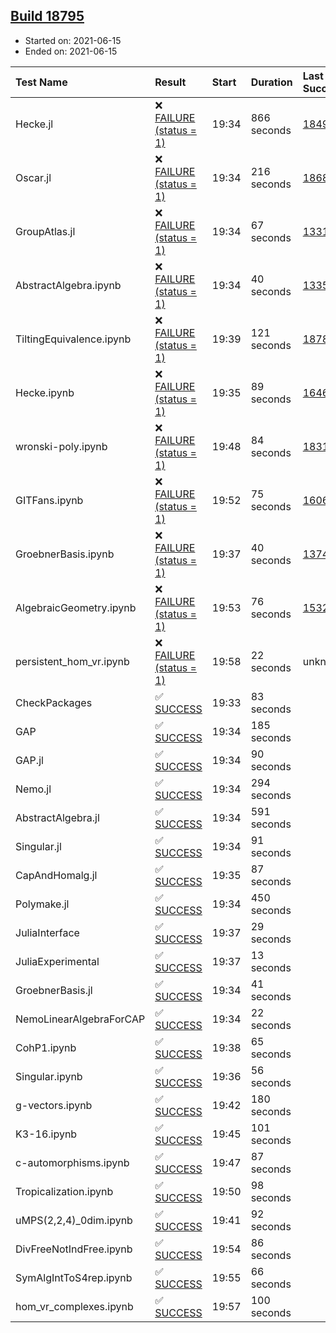 ## [Build 18795](https://oscarci.mathematik.uni-kl.de/job/oscar/18795/)

* Started on: 2021-06-15
* Ended on: 2021-06-15

| Test Name    | Result | Start | Duration | Last Success | First Failure |
|:-------------|:-------|:------|:---------|:-------------|:--------------|
| Hecke.jl | ❌ [FAILURE (status = 1)](https://oscarci.mathematik.uni-kl.de/job/oscar/18795/artifact/logs/build-18795/Hecke.jl.log) | 19:34 | 866 seconds | [18490](https://oscarci.mathematik.uni-kl.de/job/oscar/18490/) | [18491](https://oscarci.mathematik.uni-kl.de/job/oscar/18491/) |
| Oscar.jl | ❌ [FAILURE (status = 1)](https://oscarci.mathematik.uni-kl.de/job/oscar/18795/artifact/logs/build-18795/Oscar.jl.log) | 19:34 | 216 seconds | [18684](https://oscarci.mathematik.uni-kl.de/job/oscar/18684/) | [18685](https://oscarci.mathematik.uni-kl.de/job/oscar/18685/) |
| GroupAtlas.jl | ❌ [FAILURE (status = 1)](https://oscarci.mathematik.uni-kl.de/job/oscar/18795/artifact/logs/build-18795/GroupAtlas.jl.log) | 19:34 | 67 seconds | [13311](https://oscarci.mathematik.uni-kl.de/job/oscar/13311/) | [13312](https://oscarci.mathematik.uni-kl.de/job/oscar/13312/) |
| AbstractAlgebra.ipynb | ❌ [FAILURE (status = 1)](https://oscarci.mathematik.uni-kl.de/job/oscar/18795/artifact/logs/build-18795/AbstractAlgebra.ipynb.log) | 19:34 | 40 seconds | [13355](https://oscarci.mathematik.uni-kl.de/job/oscar/13355/) | [13356](https://oscarci.mathematik.uni-kl.de/job/oscar/13356/) |
| TiltingEquivalence.ipynb | ❌ [FAILURE (status = 1)](https://oscarci.mathematik.uni-kl.de/job/oscar/18795/artifact/logs/build-18795/TiltingEquivalence.ipynb.log) | 19:39 | 121 seconds | [18789](https://oscarci.mathematik.uni-kl.de/job/oscar/18789/) | [18790](https://oscarci.mathematik.uni-kl.de/job/oscar/18790/) |
| Hecke.ipynb | ❌ [FAILURE (status = 1)](https://oscarci.mathematik.uni-kl.de/job/oscar/18795/artifact/logs/build-18795/Hecke.ipynb.log) | 19:35 | 89 seconds | [16463](https://oscarci.mathematik.uni-kl.de/job/oscar/16463/) | [16464](https://oscarci.mathematik.uni-kl.de/job/oscar/16464/) |
| wronski-poly.ipynb | ❌ [FAILURE (status = 1)](https://oscarci.mathematik.uni-kl.de/job/oscar/18795/artifact/logs/build-18795/wronski-poly.ipynb.log) | 19:48 | 84 seconds | [18314](https://oscarci.mathematik.uni-kl.de/job/oscar/18314/) | [18315](https://oscarci.mathematik.uni-kl.de/job/oscar/18315/) |
| GITFans.ipynb | ❌ [FAILURE (status = 1)](https://oscarci.mathematik.uni-kl.de/job/oscar/18795/artifact/logs/build-18795/GITFans.ipynb.log) | 19:52 | 75 seconds | [16068](https://oscarci.mathematik.uni-kl.de/job/oscar/16068/) | [16069](https://oscarci.mathematik.uni-kl.de/job/oscar/16069/) |
| GroebnerBasis.ipynb | ❌ [FAILURE (status = 1)](https://oscarci.mathematik.uni-kl.de/job/oscar/18795/artifact/logs/build-18795/GroebnerBasis.ipynb.log) | 19:37 | 40 seconds | [13748](https://oscarci.mathematik.uni-kl.de/job/oscar/13748/) | [13749](https://oscarci.mathematik.uni-kl.de/job/oscar/13749/) |
| AlgebraicGeometry.ipynb | ❌ [FAILURE (status = 1)](https://oscarci.mathematik.uni-kl.de/job/oscar/18795/artifact/logs/build-18795/AlgebraicGeometry.ipynb.log) | 19:53 | 76 seconds | [15322](https://oscarci.mathematik.uni-kl.de/job/oscar/15322/) | [15323](https://oscarci.mathematik.uni-kl.de/job/oscar/15323/) |
| persistent_hom_vr.ipynb | ❌ [FAILURE (status = 1)](https://oscarci.mathematik.uni-kl.de/job/oscar/18795/artifact/logs/build-18795/persistent_hom_vr.ipynb.log) | 19:58 | 22 seconds | unknown | unknown |
| CheckPackages | ✅ [SUCCESS](https://oscarci.mathematik.uni-kl.de/job/oscar/18795/artifact/logs/build-18795/CheckPackages.log) | 19:33 | 83 seconds |  |  |
| GAP | ✅ [SUCCESS](https://oscarci.mathematik.uni-kl.de/job/oscar/18795/artifact/logs/build-18795/GAP.log) | 19:34 | 185 seconds |  |  |
| GAP.jl | ✅ [SUCCESS](https://oscarci.mathematik.uni-kl.de/job/oscar/18795/artifact/logs/build-18795/GAP.jl.log) | 19:34 | 90 seconds |  |  |
| Nemo.jl | ✅ [SUCCESS](https://oscarci.mathematik.uni-kl.de/job/oscar/18795/artifact/logs/build-18795/Nemo.jl.log) | 19:34 | 294 seconds |  |  |
| AbstractAlgebra.jl | ✅ [SUCCESS](https://oscarci.mathematik.uni-kl.de/job/oscar/18795/artifact/logs/build-18795/AbstractAlgebra.jl.log) | 19:34 | 591 seconds |  |  |
| Singular.jl | ✅ [SUCCESS](https://oscarci.mathematik.uni-kl.de/job/oscar/18795/artifact/logs/build-18795/Singular.jl.log) | 19:34 | 91 seconds |  |  |
| CapAndHomalg.jl | ✅ [SUCCESS](https://oscarci.mathematik.uni-kl.de/job/oscar/18795/artifact/logs/build-18795/CapAndHomalg.jl.log) | 19:35 | 87 seconds |  |  |
| Polymake.jl | ✅ [SUCCESS](https://oscarci.mathematik.uni-kl.de/job/oscar/18795/artifact/logs/build-18795/Polymake.jl.log) | 19:34 | 450 seconds |  |  |
| JuliaInterface | ✅ [SUCCESS](https://oscarci.mathematik.uni-kl.de/job/oscar/18795/artifact/logs/build-18795/JuliaInterface.log) | 19:37 | 29 seconds |  |  |
| JuliaExperimental | ✅ [SUCCESS](https://oscarci.mathematik.uni-kl.de/job/oscar/18795/artifact/logs/build-18795/JuliaExperimental.log) | 19:37 | 13 seconds |  |  |
| GroebnerBasis.jl | ✅ [SUCCESS](https://oscarci.mathematik.uni-kl.de/job/oscar/18795/artifact/logs/build-18795/GroebnerBasis.jl.log) | 19:34 | 41 seconds |  |  |
| NemoLinearAlgebraForCAP | ✅ [SUCCESS](https://oscarci.mathematik.uni-kl.de/job/oscar/18795/artifact/logs/build-18795/NemoLinearAlgebraForCAP.log) | 19:34 | 22 seconds |  |  |
| CohP1.ipynb | ✅ [SUCCESS](https://oscarci.mathematik.uni-kl.de/job/oscar/18795/artifact/logs/build-18795/CohP1.ipynb.log) | 19:38 | 65 seconds |  |  |
| Singular.ipynb | ✅ [SUCCESS](https://oscarci.mathematik.uni-kl.de/job/oscar/18795/artifact/logs/build-18795/Singular.ipynb.log) | 19:36 | 56 seconds |  |  |
| g-vectors.ipynb | ✅ [SUCCESS](https://oscarci.mathematik.uni-kl.de/job/oscar/18795/artifact/logs/build-18795/g-vectors.ipynb.log) | 19:42 | 180 seconds |  |  |
| K3-16.ipynb | ✅ [SUCCESS](https://oscarci.mathematik.uni-kl.de/job/oscar/18795/artifact/logs/build-18795/K3-16.ipynb.log) | 19:45 | 101 seconds |  |  |
| c-automorphisms.ipynb | ✅ [SUCCESS](https://oscarci.mathematik.uni-kl.de/job/oscar/18795/artifact/logs/build-18795/c-automorphisms.ipynb.log) | 19:47 | 87 seconds |  |  |
| Tropicalization.ipynb | ✅ [SUCCESS](https://oscarci.mathematik.uni-kl.de/job/oscar/18795/artifact/logs/build-18795/Tropicalization.ipynb.log) | 19:50 | 98 seconds |  |  |
| uMPS(2,2,4)_0dim.ipynb | ✅ [SUCCESS](https://oscarci.mathematik.uni-kl.de/job/oscar/18795/artifact/logs/build-18795/uMPS-2-2-4-_0dim.ipynb.log) | 19:41 | 92 seconds |  |  |
| DivFreeNotIndFree.ipynb | ✅ [SUCCESS](https://oscarci.mathematik.uni-kl.de/job/oscar/18795/artifact/logs/build-18795/DivFreeNotIndFree.ipynb.log) | 19:54 | 86 seconds |  |  |
| SymAlgIntToS4rep.ipynb | ✅ [SUCCESS](https://oscarci.mathematik.uni-kl.de/job/oscar/18795/artifact/logs/build-18795/SymAlgIntToS4rep.ipynb.log) | 19:55 | 66 seconds |  |  |
| hom_vr_complexes.ipynb | ✅ [SUCCESS](https://oscarci.mathematik.uni-kl.de/job/oscar/18795/artifact/logs/build-18795/hom_vr_complexes.ipynb.log) | 19:57 | 100 seconds |  |  |
